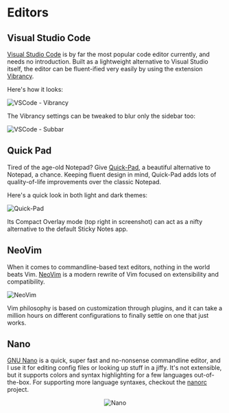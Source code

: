 # Editors

## Visual Studio Code

[Visual Studio Code](https://code.visualstudio.com/) is by far the most popular code editor currently, and needs no introduction. Built as a lightweight alternative to Visual Studio itself, the editor can be fluent-ified very easily by using the extension [Vibrancy](https://marketplace.visualstudio.com/items?itemName=eyhn.vscode-vibrancy).

Here's how it looks:

![VSCode - Vibrancy](vsc-fluent.png)

The Vibrancy settings can be tweaked to blur only the sidebar too:

![VSCode - Subbar](vsc-subbar.png)

## Quick Pad

Tired of the age-old Notepad? Give [Quick-Pad](https://github.com/yaichenbaum/Quick-Pad), a beautiful alternative to Notepad, a chance. Keeping fluent design in mind, Quick-Pad adds lots of quality-of-life improvements over the classic Notepad.

Here's a quick look in both light and dark themes:

![Quick-Pad](quickpad.png)

Its Compact Overlay mode (top right in screenshot) can act as a nifty alternative to the default Sticky Notes app.

## NeoVim

When it comes to commandline-based text editors, nothing in the world beats Vim. [NeoVim](https://neovim.io/) is a modern rewrite of Vim focused on extensibility and compatibility.

![NeoVim](neovim.png)

Vim philosophy is based on customization through plugins, and it can take a million hours on different configurations to finally settle on one that just works.

## Nano

[GNU Nano](https://www.nano-editor.org/) is a quick, super fast and no-nonsense commandline editor, and I use it for editing config files or looking up stuff in a jiffy. It's not extensible, but it supports colors and syntax highlighting for a few languages out-of-the-box. For supporting more language syntaxes, checkout the [nanorc](https://github.com/scopatz/nanorc) project.

<p align="center"><img src="nano.png" alt="Nano"></p>
